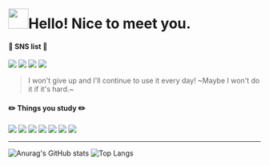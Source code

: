 
<h1><img width="{80%}" src="https://user-images.githubusercontent.com/106311884/190360215-ee502523-2525-4ad7-817d-116cb56b927e.gif" width="40" height="40"/>Hello! Nice to meet you.</h1>

#### 💜 SNS list 💜
<a href="https://www.instagram.com/"><img src="https://img.shields.io/badge/Instagram-E4405F?style=flat-square&logo=Instagram&logoColor=white"/></a>
<a href="https://blog.naver.com/iris_starry_"><img src="https://img.shields.io/badge/Naver-03C75A?style=flat-square&logo=Naver&logoColor=white"/></a>
<a href="https://www.facebook.com/profile.php?id=100032447174060"><img src="https://img.shields.io/badge/Facebook-1877F2?style=flat-square&logo=Facebook&logoColor=white"/></a>
<a href="https://hits.seeyoufarm.com"><img src="https://hits.seeyoufarm.com/api/count/incr/badge.svg?url=https%3A%2F%2Fgithub.com%2Firis-starry&count_bg=%23000000&title_bg=%23000000&icon=github.svg&icon_color=%23E7E7E7&title=github&edge_flat=false"/></a>

> I won't give up and I'll continue to use it every day!
~Maybe I won't do it if it's hard.~

#### ✏️ Things you study ✏️
<img src="https://img.shields.io/badge/C-A8B9CC?style=flat-square&logo=C&logoColor=white"/> <img src="https://img.shields.io/badge/java-FF7800?style=flat-square&logo=openJDK&logoColor=white"/> <img src="https://img.shields.io/badge/JavaScript-F7DF1E?style=flat-square&logo=JavaScript&logoColor=white"/> <img src="https://img.shields.io/badge/HTML5-E34F26?style=flat-square&logo=HTML5&logoColor=white"/> <img src="https://img.shields.io/badge/CSS3-1572B6?style=flat-square&logo=CSS3&logoColor=white"/> <img src="https://img.shields.io/badge/Python-3776AB?style=flat-square&logo=Python&logoColor=white"/> <img src="https://img.shields.io/badge/Unreal Engine-0E1128?style=flat-square&logo=Unreal Engine&logoColor=white"/>

***

![Anurag's GitHub stats](https://github-readme-stats.vercel.app/api?username=iris-starry&show_icons=true&theme=dracula) ![Top Langs](https://github-readme-stats.vercel.app/api/top-langs/?username=iris-starry&show_icons=true&theme=dracula)


